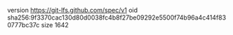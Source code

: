 version https://git-lfs.github.com/spec/v1
oid sha256:9f3370cac130d80d0038fc4b8f27be09292e5500f74b96a4c414f830777bc37c
size 1642
